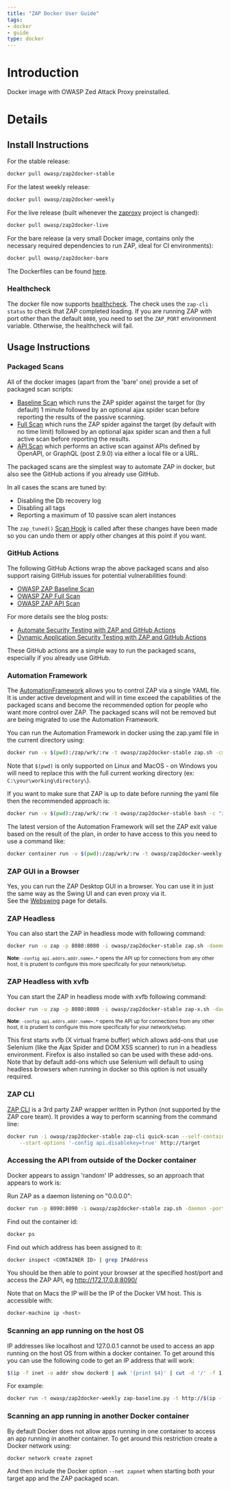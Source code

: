 ```yaml
---
title: "ZAP Docker User Guide"
tags: 
- docker
- guide
type: docker
---
```


# Introduction
Docker image with OWASP Zed Attack Proxy preinstalled.

# Details

## Install Instructions

For the stable release:
```bash
docker pull owasp/zap2docker-stable
```
For the latest weekly release:
```bash
docker pull owasp/zap2docker-weekly
```
For the live release (built whenever the [zaproxy](https://github.com/zaproxy/zaproxy) project is changed):
```bash
docker pull owasp/zap2docker-live
```
For the bare release (a very small Docker image, contains only the necessary required dependencies to run ZAP, ideal for CI environments):
```bash
docker pull owasp/zap2docker-bare
```
The Dockerfiles can be found [here](https://github.com/zaproxy/zaproxy/tree/main/docker).

### Healthcheck
The docker file now supports [healthcheck](https://docs.docker.com/engine/reference/builder/#healthcheck). The check uses the `zap-cli status` to check that ZAP completed loading. If you are running ZAP with port other than the default `8080`, you need to set the `ZAP_PORT` environment variable. Otherwise, the healthcheck will fail.

## Usage Instructions

### Packaged Scans
All of the docker images (apart from the 'bare' one) provide a set of packaged scan scripts:

* [Baseline Scan](../baseline-scan/) which runs the ZAP spider against the target for (by default) 1 minute followed by an optional ajax spider scan before reporting the results of the passive scanning.
* [Full Scan](../full-scan/) which runs the ZAP spider against the target (by default with no time limit) followed by an optional ajax spider scan and then a full active scan before reporting the results.
* [API Scan](../api-scan/) which performs an active scan against APIs defined by OpenAPI, or GraphQL (post 2.9.0) via either a local file or a URL.

The packaged scans are the simplest way to automate ZAP in docker, but also see the GitHub actions if you already use GitHub.

In all cases the scans are tuned by:

* Disabling the Db recovery log
* Disabling all tags
* Reporting a maximum of 10 passive scan alert instances 

The `zap_tuned()` [Scan Hook](../scan-hooks/) is called after these changes have been made so you can undo them or apply other changes at this point if you want.

### GitHub Actions
The following GitHub Actions wrap the above packaged scans and also support raising GitHub issues for potential vulnerabilities found:

* [OWASP ZAP Baseline Scan](https://github.com/marketplace/actions/owasp-zap-baseline-scan)
* [OWASP ZAP Full Scan](https://github.com/marketplace/actions/owasp-zap-full-scan)
* [OWASP ZAP API Scan](https://github.com/marketplace/actions/owasp-zap-api-scan)
  
For more details see the blog posts:

* [Automate Security Testing with ZAP and GitHub Actions](/blog/2020-04-09-automate-security-testing-with-zap-and-github-actions/)
* [Dynamic Application Security Testing with ZAP and GitHub Actions](/blog/2020-05-15-dynamic-application-security-testing-with-zap-and-github-actions/)

These GitHub actions are a simple way to run the packaged scans, especially if you already use GitHub.

### Automation Framework
The [AutomationFramework](/docs/automate/automation-framework/) allows you to control ZAP via a single YAML file.
It is under active development and will in time exceed the capabilities of the packaged scans and become the recommended option
for people who want more control over ZAP. The packaged scans will not be removed but are being migrated to use the Automation Framework.

You can run the Automation Framework in docker using the zap.yaml file in the current directory using:

```bash
docker run -v $(pwd):/zap/wrk/:rw -t owasp/zap2docker-stable zap.sh -cmd -autorun /zap/wrk/zap.yaml
```
Note that `$(pwd)` is only supported on Linux and MacOS - on Windows you will need to replace this with the full current working directory (ex: `C:\your\working\directory\`).

If you want to make sure that ZAP is up to date before running the yaml file then the recommended approach is:

```bash
docker run -v $(pwd):/zap/wrk/:rw -t owasp/zap2docker-stable bash -c "zap.sh -cmd -addonupdate; zap.sh -cmd -autorun /zap/wrk/zap.yaml"
```

The latest version of the Automation Framework will set the ZAP exit value based on the result of the plan, in order to have access to this you need to use a command like:

```bash
docker container run -v $(pwd):/zap/wrk/:rw -t owasp/zap2docker-weekly zap.sh -cmd -autorun /zap/wrk/zap.yaml
```

### ZAP GUI in a Browser
Yes, you can run the ZAP Desktop GUI in a browser. You can use it in just the same way as the Swing UI and can even proxy via it.<br>
See the [Webswing](../webswing/) page for details.

### ZAP Headless
You can also start the ZAP in headless mode with following command:
```bash
docker run -u zap -p 8080:8080 -i owasp/zap2docker-stable zap.sh -daemon -host 0.0.0.0 -port 8080 -config api.addrs.addr.name=.* -config api.addrs.addr.regex=true -config api.key=<api-key>
```
<sub>**Note**: `-config api.addrs.addr.name=.*` opens the API up for connections from any other host, it is prudent to configure this more specifically for your network/setup.</sub>

### ZAP Headless with xvfb
You can start the ZAP in headless mode with xvfb following command:

```bash
docker run -u zap -p 8080:8080 -i owasp/zap2docker-stable zap-x.sh -daemon -host 0.0.0.0 -port 8080 -config api.addrs.addr.name=.* -config api.addrs.addr.regex=true
```
<sub>**Note**: `-config api.addrs.addr.name=.*` opens the API up for connections from any other host, it is prudent to configure this more specifically for your network/setup.</sub>

This first starts xvfb (X virtual frame buffer) which allows add-ons that use Selenium (like the Ajax Spider and DOM XSS scanner) to run in a headless environment. Firefox is also installed so can be used with these add-ons.
Note that by default add-ons which use Selenium will default to using headless browsers when running in docker so this option is not usually required.

### ZAP CLI
[ZAP CLI](https://github.com/Grunny/zap-cli) is a 3rd party ZAP wrapper written in Python (not supported by the ZAP core team). It provides a way to perform scanning from the command line:

```bash
docker run -i owasp/zap2docker-stable zap-cli quick-scan --self-contained \
    --start-options '-config api.disablekey=true' http://target
```

### Accessing the API from outside of the Docker container

Docker appears to assign 'random' IP addresses, so an approach that appears to work is:

Run ZAP as a daemon listening on "0.0.0.0":

```bash
docker run -p 8090:8090 -i owasp/zap2docker-stable zap.sh -daemon -port 8090 -host 0.0.0.0
```
Find out the container id:
```bash
docker ps
```
Find out which address has been assigned to it:
```bash
docker inspect <CONTAINER ID> | grep IPAddress
```
You should be then able to point your browser at the specified host/port and access the ZAP API, eg http://172.17.0.8:8090/

Note that on Macs the IP will be the IP of the Docker VM host.  This is accessible with:  
```bash
docker-machine ip <host>
```

### Scanning an app running on the host OS

IP addresses like localhost and 127.0.0.1 cannot be used to access an app running on the host OS from within a docker container.
To get around this you can use the following code to get an IP address that will work:
```bash
$(ip -f inet -o addr show docker0 | awk '{print $4}' | cut -d '/' -f 1)
```
For example:
```bash
docker run -t owasp/zap2docker-weekly zap-baseline.py -t http://$(ip -f inet -o addr show docker0 | awk '{print $4}' | cut -d '/' -f 1):10080
```

### Scanning an app running in another Docker container

By default Docker does not allow apps running in one container to access an app running in another container.
To get around this restriction create a Docker network using:
```bash
docker network create zapnet
```
And then include the Docker option `--net zapnet` when starting both your target app and the ZAP packaged scan.
